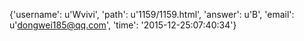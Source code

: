 {'username': u'Wvivi', 'path': u'1159/1159.html', 'answer': u'B', 'email': u'dongwei185@qq.com', 'time': '2015-12-25:07:40:34'}